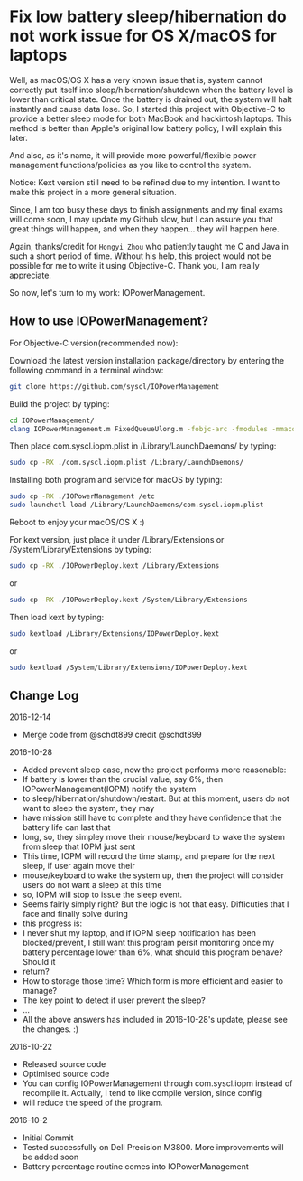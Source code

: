 Fix low battery sleep/hibernation do not work issue for OS X/macOS for laptops
============

Well, as macOS/OS X has a very known issue that is, system cannot correctly
put itself into sleep/hibernation/shutdown when the battery level is lower than critical state. Once the battery is drained
out, the system will halt instantly and cause data lose. So, I started this project with Objective-C
to provide a better sleep mode for both MacBook and hackintosh laptops. This method is better than Apple's original low
battery policy, I will explain this later.

And also, as it's name, it will provide more powerful/flexible power management functions/policies as you like to control
the system.

Notice: Kext version still need to be refined due to my intention. I want to make this project in a more general situation.

Since, I am too busy these days to finish assignments and my final exams will come soon, I may update my Github slow,
but I can assure you that great things will happen, and when they happen… they will happen here.

Again, thanks/credit for ```Hongyi Zhou``` who patiently taught me C and Java in such a short period of time. Without his help, this project would not be possible for me
to write it using Objective-C. Thank you, I am really appreciate.

So now, let's turn to my work: IOPowerManagement.

How to use IOPowerManagement?
----------------

For Objective-C version(recommended now):

Download the latest version installation package/directory by entering the following command in a terminal window:
```sh
git clone https://github.com/syscl/IOPowerManagement
```

Build the project by typing:
```sh
cd IOPowerManagement/
clang IOPowerManagement.m FixedQueueUlong.m -fobjc-arc -fmodules -mmacosx-version-min=10.6 -o IOPowerManagement
```
Then place com.syscl.iopm.plist in /Library/LaunchDaemons/ by typing:
```sh
sudo cp -RX ./com.syscl.iopm.plist /Library/LaunchDaemons/
```

Installing both program and service for macOS by typing:
```sh
sudo cp -RX ./IOPowerManagement /etc
sudo launchctl load /Library/LaunchDaemons/com.syscl.iopm.plist
```
Reboot to enjoy your macOS/OS X :)



For kext version, just place it under /Library/Extensions or /System/Library/Extensions by typing:
```sh
sudo cp -RX ./IOPowerDeploy.kext /Library/Extensions
```
or
```sh
sudo cp -RX ./IOPowerDeploy.kext /System/Library/Extensions
```
Then load kext by typing:
```sh
sudo kextload /Library/Extensions/IOPowerDeploy.kext
```
or
```sh
sudo kextload /System/Library/Extensions/IOPowerDeploy.kext
```

Change Log
----------------
2016-12-14

- Merge code from @schdt899 credit @schdt899

2016-10-28

- Added prevent sleep case, now the project performs more reasonable:
- If battery is lower than the crucial value, say 6%, then IOPowerManagement(IOPM) notify the system
- to sleep/hibernation/shutdown/restart. But at this moment, users do not want to sleep the system, they may
- have mission still have to complete and they have confidence that the battery life can last that
- long, so, they simpley move their mouse/keyboard to wake the system from sleep that IOPM just sent
- This time, IOPM will record the time stamp, and prepare for the next sleep, if user again move their
- mouse/keyboard to wake the system up, then the project will consider users do not want a sleep at this time
- so, IOPM will stop to issue the sleep event.
- Seems fairly simply right? But the logic is not that easy. Difficuties that I face and finally solve during
- this progress is:
- I never shut my laptop, and if IOPM sleep notification has been blocked/prevent, I still want this program persit monitoring once my battery percentage lower than 6%, what should this program behave? Should it
- return?
- How to storage those time? Which form is more efficient and easier to manage?
- The key point to detect if user prevent the sleep?
- ...
- All the above answers has included in 2016-10-28's update, please see the changes. :)

2016-10-22

- Released source code
- Optimised source code
- You can config IOPowerManagement through com.syscl.iopm instead of recompile it. Actually, I tend to like compile version, since config
- will reduce the speed of the program.

2016-10-2

- Initial Commit
- Tested successfully on Dell Precision M3800. More improvements will be added soon
- Battery percentage routine comes into IOPowerManagement
